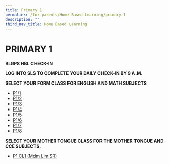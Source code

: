 ```yaml
---
title: Primary 1
permalink: /for-parents/Home-Based-Learning/primary-1
description: ""
third_nav_title: Home Based Learning
---
```

# PRIMARY 1
**BLGPS HBL CHECK-IN**

**LOG INTO SLS TO COMPLETE YOUR DAILY CHECK-IN BY 9 A.M.**

**SELECT YOUR FORM CLASS FOR ENGLISH AND MATH SUBJECTS**
* [P1/1](https://docs.google.com/document/d/1SoJ3BafD3WX1cvN7MMOudnI1zVoaWepNSvJbC0ay2MU/edit)
* [P1/2](https://docs.google.com/document/d/152ThR0N68BY25wRGGYabyEcV9A-mKcunGo9u7KQ09kU/edit)
* [P1/3](https://docs.google.com/document/d/13vfnwthBPR-WA6UOEpgMW3ShitGSmJJ8QFtcfn53POQ/edit)
* [P1/4](https://docs.google.com/document/d/1nwadpcluYm_0hMas4V36-aD1-0o74NJp28S4qiJl9Ps/edit)
* [P1/5](https://docs.google.com/document/d/1sag4k_a1rBU4nVq7A5xvgiHjMX_ijrwjxRx_L1RCNy8/edit)
* [P1/6](https://docs.google.com/document/d/1d4QV6Bvbgg1QadNCes72qZhq2Dr7jhEcXDEVNW-kjIw/edit)
* [P1/7](https://docs.google.com/document/d/10G94mTC39F4RugzCDPH_Vh0n4DAJSgfTmh-aPF8QjQY/edit)
* [P1/8](https://docs.google.com/document/d/1ywIjOYQ3yAZx5DmpJErkKGE2OluGCdA9Z88pAiLoHUs/edit)

**SELECT YOUR MOTHER TONGUE CLASS FOR THE MOTHER TONGUE AND CCE SUBJECTS.**

* [P1 CL1 (Mdm Lim SR)](https://docs.google.com/document/d/1FdifmJJCcMB8tO5vUkFXDLq6tN6EzIbahIfnnFcnoJ8/edit)